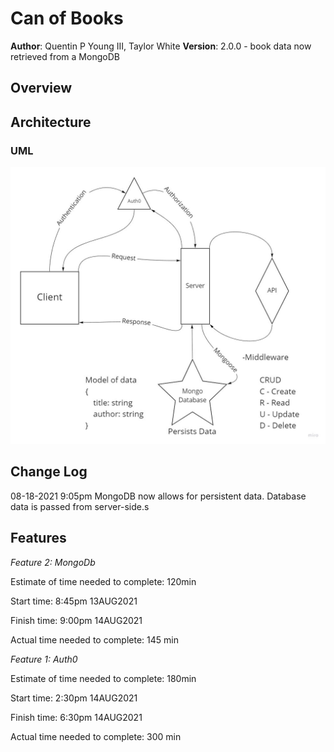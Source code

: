 # Can of Books

**Author**: Quentin P Young III, Taylor White
**Version**: 2.0.0 - book data now retrieved from a MongoDB

## Overview
<!-- Provide a high level overview of what this application is and why you are building it, beyond the fact that it's an assignment for this class. (i.e. What's your problem domain?) -->

## Architecture

### UML

![With MongoDB](./img/withmongodb.jpg)

## Change Log

08-18-2021 9:05pm MongoDB now allows for persistent data. Database data is passed from server-side.s

## Features

*Feature 2: MongoDb*

Estimate of time needed to complete: 120min

Start time: 8:45pm 13AUG2021

Finish time: 9:00pm 14AUG2021

Actual time needed to complete: 145 min

*Feature 1: Auth0*

Estimate of time needed to complete: 180min

Start time: 2:30pm 14AUG2021

Finish time: 6:30pm 14AUG2021

Actual time needed to complete: 300 min
